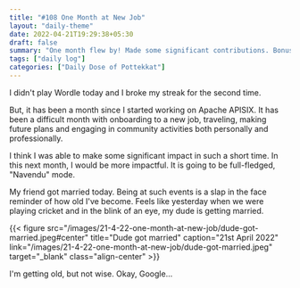 ```yaml
---
title: "#108 One Month at New Job"
layout: "daily-theme"
date: 2022-04-21T19:29:38+05:30
draft: false
summary: "One month flew by! Made some significant contributions. Bonus: Photo from my friend's marriage!"
tags: ["daily log"]
categories: ["Daily Dose of Pottekkat"]
---
```


I didn't play Wordle today and I broke my streak for the second time.

But, it has been a month since I started working on Apache APISIX. It has been a difficult month with onboarding to a new job, traveling, making future plans and engaging in community activities both personally and professionally.

I think I was able to make some significant impact in such a short time. In this next month, I would be more impactful. It is going to be full-fledged, "Navendu" mode.

My friend got married today. Being at such events is a slap in the face reminder of how old I've become. Feels like yesterday when we were playing cricket and in the blink of an eye, my dude is getting married.

{{< figure src="/images/21-4-22-one-month-at-new-job/dude-got-married.jpeg#center" title="Dude got married" caption="21st April 2022" link="/images/21-4-22-one-month-at-new-job/dude-got-married.jpeg" target="_blank" class="align-center" >}}

I'm getting old, but not wise. Okay, Google...
